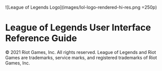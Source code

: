 ![League of Legends Logo](images/lol-logo-rendered-hi-res.png =250p)
# League of Legends User Interface Reference Guide



<font style="size:1pt">© 2021 Riot Games, Inc. All rights reserved. League of Legends and Riot Games are trademarks, service marks, and registered trademarks of Riot Games, Inc.</font>
